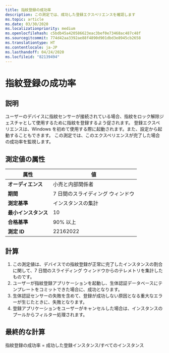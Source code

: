 ```yaml
---
title: 指紋登録の成功率
description: この測定では、成功した登録エクスペリエンスを確認します
ms.topic: article
ms.date: 03/30/2020
ms.localizationpriority: medium
ms.openlocfilehash: c5bdb45a420586623eac3bef0e73468ac487c48f
ms.sourcegitcommit: 774d42aa3392ae88f4890d901dbd3e8945cb2658
ms.translationtype: HT
ms.contentlocale: ja-JP
ms.lasthandoff: 04/24/2020
ms.locfileid: "82139494"
---
```

# <a name="success-rate-of-fingerprint-enrollment"></a>指紋登録の成功率

## <a name="description"></a>説明 

ユーザーのデバイスに指紋センサーが接続されている場合、指紋をロック解除ジェスチャとして使用するために指紋を登録するよう促されます。 登録エクスペリエンスは、Windows を初めて使用する際に起動されます。また、設定から起動することもできます。 この測定では、このエクスペリエンスが完了した場合の成功率を監視します。

## <a name="measure-attributes"></a>測定値の属性

|属性|値|
|----|----|
|**オーディエンス**|小売と内部関係者|
|**期間**|7 日間のスライディング ウィンドウ|
|**測定基準**|インスタンスの集計|
|**最小インスタンス**|10|
|**合格基準**|90% 以上|
|**測定 ID**|22162022|

## <a name="calculation"></a>計算

1.  この測定値は、デバイスでの指紋登録が正常に完了したインスタンスの割合に関して、7 日間のスライディング ウィンドウからのテレメトリを集計したものです。 
2.  ユーザーが指紋登録アプリケーションを起動し、生体認証データベースにテンプレートをコミットできた場合に、成功となります。
3.  生体認証センサーの失敗を含めて、登録が成功しない原因となる重大なエラーが生じたときに、失敗となります。
4.  登録アプリケーションをユーザーがキャンセルした場合は、インスタンスのプールからフィルター処理されます。 

## <a name="final-calculation"></a>最終的な計算
指紋登録の成功率 = 成功した登録インスタンス/すべてのインスタンス
